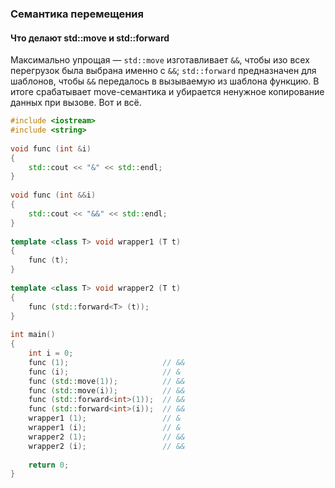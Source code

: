 ### Семантика перемещения

#### Что делают std::move и std::forward

Максимально упрощая — `std::move` изготавливает `&&`, чтобы изо всех перегрузок была выбрана именно с `&&`; `std::forward` предназначен для шаблонов, чтобы `&&` передалось в вызываемую из шаблона функцию. В итоге срабатывает move-семантика и убирается ненужное копирование данных при вызове. Вот и всё.

```c++
#include <iostream>
#include <string>
 
void func (int &i)
{
    std::cout << "&" << std::endl;
}
 
void func (int &&i)
{
    std::cout << "&&" << std::endl;
}
 
template <class T> void wrapper1 (T t)
{
    func (t);
}
 
template <class T> void wrapper2 (T t)
{
    func (std::forward<T> (t));
}
 
int main()
{
    int i = 0;
    func (1);                     // &&
    func (i);                     // &
    func (std::move(1));          // &&
    func (std::move(i));          // &&
    func (std::forward<int>(1));  // &&
    func (std::forward<int>(i));  // &&
    wrapper1 (1);                 // &
    wrapper1 (i);                 // &
    wrapper2 (1);                 // &&
    wrapper2 (i);                 // &&
 
    return 0;
}
```
